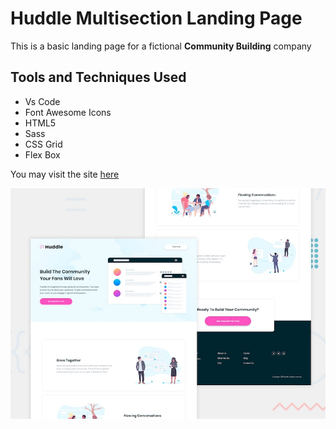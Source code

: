 # Huddle Multisection Landing Page
This is a basic landing page for a fictional **Community Building** company 

## Tools and Techniques Used
- Vs Code
- Font Awesome Icons
- HTML5
- Sass
- CSS Grid
- Flex Box

You may visit the site [here](roc.tanweer.github.io/huddleMultiSec)

![Site Preview](./images/desktop-preview.jpg)
